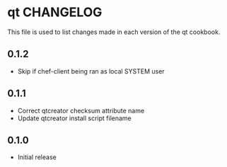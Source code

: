 # qt CHANGELOG

This file is used to list changes made in each version of the qt cookbook.

## 0.1.2

- Skip if chef-client being ran as local SYSTEM user

## 0.1.1

* Correct qtcreator checksum attribute name
* Update qtcreator install script filename

## 0.1.0

* Initial release
